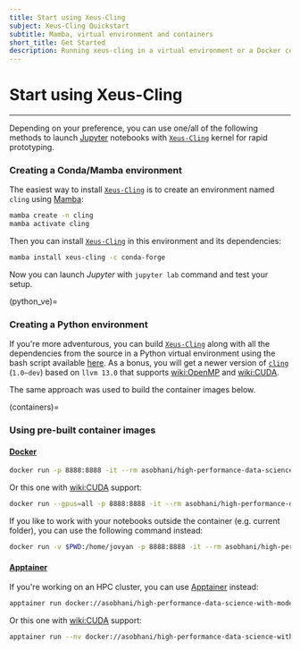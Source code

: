 ```yaml
---
title: Start using Xeus-Cling
subject: Xeus-Cling Quickstart
subtitle: Mamba, virtual environment and containers 
short_title: Get Started
description: Running xeus-cling in a virtual environment or a Docker container.
---
```


# Start using Xeus-Cling

---

Depending on your preference, you can use one/all of the following methods to launch [Jupyter](wiki:Project_Jupyter) notebooks with [`Xeus-Cling`](xref:xeus-cling) kernel for rapid prototyping.

### Creating a Conda/Mamba environment

The easiest way to install [`Xeus-Cling`](xref:xeus-cling) is to create an environment named `cling` using [Mamba](xref:mamba#installation/mamba-installation):

```bash
mamba create -n cling
mamba activate cling
```

Then you can install [`Xeus-Cling`](xref:xeus-cling) in this environment and its dependencies:

```bash
mamba install xeus-cling -c conda-forge
```

Now you can launch *Jupyter* with `jupyter lab` command and test your setup.

(python_ve)=
### Creating a Python environment

If you're more adventurous, you can build [`Xeus-Cling`](xref:xeus-cling) along with all the dependencies from the source in a Python virtual environment using the bash script available [here](xref:xcj#build_virtual_env). As a bonus, you will get a newer version of [`cling`](https://cling.readthedocs.io/en/latest/) (`1.0~dev`) based on `llvm 13.0` that supports <wiki:OpenMP> and <wiki:CUDA>.

The same approach was used to build the container images below.

(containers)=
### Using pre-built container images

#### [Docker](wiki:Docker_(software))
```bash
docker run -p 8888:8888 -it --rm asobhani/high-performance-data-science-with-modern-cpp
```
Or this one with <wiki:CUDA> support:
```bash
docker run --gpus=all -p 8888:8888 -it --rm asobhani/high-performance-data-science-with-modern-cpp:latest-cuda
```
If you like to work with your notebooks outside the container (e.g. current folder), you can use the following command instead:
```bash
docker run -v $PWD:/home/jovyan -p 8888:8888 -it --rm asobhani/high-performance-data-science-with-modern-cpp
```

#### [Apptainer](wiki:Singularity_(software))

If you're working on an HPC cluster, you can use [Apptainer](wiki:Singularity_(software)) instead:

```bash
apptainer run docker://asobhani/high-performance-data-science-with-modern-cpp:latest
```
Or this one with <wiki:CUDA> support:
```bash
apptainer run --nv docker://asobhani/high-performance-data-science-with-modern-cpp:latest-cuda
```
